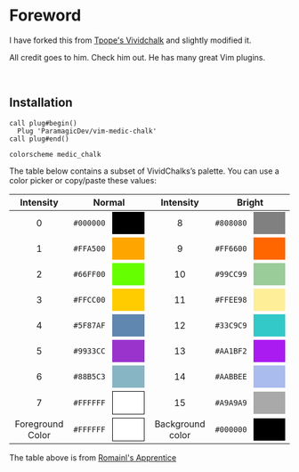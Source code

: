 # Foreword

I have forked this from [Tpope's Vividchalk](https://github.com/tpope/vim-vividchalk)
and slightly modified it.

All credit goes to him. Check him out. He has many great Vim plugins.

<br />

## Installation

```vimL
call plug#begin()
  Plug 'ParamagicDev/vim-medic-chalk'
call plug#end()

colorscheme medic_chalk
```

The table below contains a subset of VividChalks’s palette. You can use a color picker or copy/paste these values:

<table>
    <thead>
        <tr>
            <th style="width: 12rem;">Intensity</th>
            <th style="width: 22rem">Normal</th>
            <th style="width: 12rem">Intensity</th>
            <th style="width: 22rem">Bright</th>
        </tr>
    </thead>
    <tbody>
        <tr>
            <td align="middle" style="min-width: 1rem;">0</td>
            <td style="display: flex; justify-content: center; align-items: center;">
              <code>#000000</code>
              <div style="display: inline-block; background: #000000; margin-left: 0.75rem; min-width: 3rem; width: 70%; max-width: 9rem; height: 2.5rem;"></div>
            </td>
            <td align="middle">8</td>
            <td style="display: flex; justify-content: center; align-items: center;">
              <code>#808080</code>
              <div style="display: inline-block; background: #808080; margin-left: 0.75rem; min-width: 3rem; width: 70%; max-width: 9rem; height: 2.5rem;"></div>
            </td>
        </tr>
        <tr>
            <td align="middle">1</td>
            <td style="display: flex; justify-content: center; align-items: center;">
              <code>#FFA500</code>
              <div style="display: inline-block; background: #FFA500; margin-left: 0.75rem; min-width: 3rem; width: 70%; max-width: 9rem; height: 2.5rem;"></div>
            </td>
            <td align="middle">9</td>
            <td style="display: flex; justify-content: center; align-items: center;">
              <code>#FF6600</code>
              <div style="display: inline-block; background: #FF6600; margin-left: 0.75rem; min-width: 3rem; width: 70%; max-width: 9rem; height: 2.5rem;"></div>
            </td>
        </tr>
        <tr>
            <td align="middle">2</td>
            <td style="display: flex; justify-content: center; align-items: center;">
              <code>#66FF00</code>
              <div style="display: inline-block; background: #66FF00; margin-left: 0.75rem; min-width: 3rem; width: 70%; max-width: 9rem; height: 2.5rem;"></div>
            </td>
            <td align="middle">10</td>
            <td style="display: flex; justify-content: center; align-items: center;">
              <code>#99CC99</code>
              <div style="display: inline-block; background: #99CC99; margin-left: 0.75rem; min-width: 3rem; width: 70%; max-width: 9rem; height: 2.5rem;"></div>
            </td>
        </tr>
        <tr>
            <td align="middle">3</td>
            <td style="display: flex; justify-content: center; align-items: center;">
              <code>#FFCC00</code>
              <div style="display: inline-block; background: #FFCC00; margin-left: 0.75rem; min-width: 3rem; width: 70%; max-width: 9rem; height: 2.5rem;"></div>
            </td>
            <td align="middle">11</td>
            <td style="display: flex; justify-content: center; align-items: center;">
              <code>#FFEE98</code>
              <div style="display: inline-block; background: #FFEE98; margin-left: 0.75rem; min-width: 3rem; width: 70%; max-width: 9rem; height: 2.5rem;"></div>
            </td>
        </tr>
        <tr>
            <td align="middle">4</td>
            <td style="display: flex; justify-content: center; align-items: center;">
              <code>#5F87AF</code>
              <div style="display: inline-block; background: #5F87AF; margin-left: 0.75rem; min-width: 3rem; width: 70%; max-width: 9rem; height: 2.5rem;"></div>
            </td>
            <td align="middle">12</td>
            <td style="display: flex; justify-content: center; align-items: center;">
              <code>#33C9C9</code>
              <div style="display: inline-block; background: #33C9C9; margin-left: 0.75rem; min-width: 3rem; width: 70%; max-width: 9rem; height: 2.5rem;"></div>
            </td>
        </tr>
        <tr>
            <td align="middle">5</td>
            <td style="display: flex; justify-content: center; align-items: center;">
              <code>#9933CC</code>
              <div style="display: inline-block; background: #9933CC; margin-left: 0.75rem; min-width: 3rem; width: 70%; max-width: 9rem; height: 2.5rem;"></div>
            </td>
            <td align="middle">13</td>
            <td style="display: flex; justify-content: center; align-items: center;">
              <code>#AA1BF2</code>
              <div style="display: inline-block; background: #AA1BF2; margin-left: 0.75rem; min-width: 3rem; width: 70%; max-width: 9rem; height: 2.5rem;"></div>
            </td>
        </tr>
        <tr>
            <td align="middle">6</td>
            <td style="display: flex; justify-content: center; align-items: center;">
              <code>#88B5C3</code>
              <div style="display: inline-block; background: #88B5C3; margin-left: 0.75rem; min-width: 3rem; width: 70%; max-width: 9rem; height: 2.5rem;"></div>
            </td>
            <td align="middle">14</td>
            <td style="display: flex; justify-content: center; align-items: center;">
              <code>#AABBEE</code>
              <div style="display: inline-block; background: #AABBEE; margin-left: 0.75rem; min-width: 3rem; width: 70%; max-width: 9rem; height: 2.5rem;"></div>
            </td>
        </tr>
        <tr>
            <td align="middle">7</td>
            <td style="display: flex; justify-content: center; align-items: center;">
              <code>#FFFFFF</code>
              <div style="display: inline-block; background: #FFFFFF; border: 1px solid black; margin-left: 0.75rem; min-width: 3rem; width: 70%; max-width: 9rem; height: 2.5rem;"></div>
            </td>
            <td align="middle">15</td>
            <td style="display: flex; justify-content: center; align-items: center;">
              <code>#A9A9A9</code>
              <div style="display: inline-block; background: #A9A9A9; margin-left: 0.75rem; min-width: 3rem; width: 70%; max-width: 9rem; height: 2.5rem;"></div>
            </td>
        </tr>
        <tr>
            <td align="middle">Foreground Color</td>
            <td style="display: flex; justify-content: center; align-items: center;">
              <code>#FFFFFF</code>
              <div style="display: inline-block; background: #FFFFFF; border: 1px solid black; margin-left: 0.75rem; min-width: 3rem; width: 70%; max-width: 9rem; height: 2.5rem;"></div>
            </td>
            <td align="middle">Background color</td>
            <td style="display: flex; justify-content: center; align-items: center;">
              <code>#000000</code>
              <div style="display: inline-block; background: #000000; margin-left: 0.75rem; min-width: 3rem; width: 70%; max-width: 9rem; height: 2.5rem;"></div>
            </td>
        </tr>
    </tbody>
</table>

The table above is from [Romainl's Apprentice](https://github.com/romainl/Apprentice)

